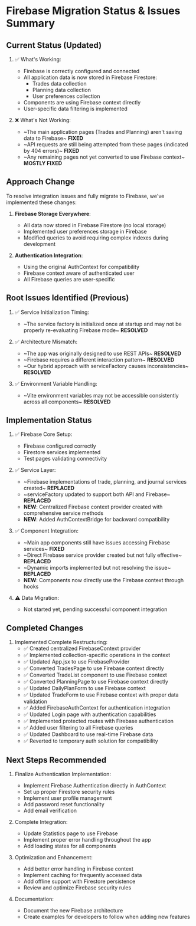 # Firebase Migration Status & Issues Summary

## Current Status (Updated)

1. ✅ What's Working:
   * Firebase is correctly configured and connected
   * All application data is now stored in Firebase Firestore:
      * Trades data collection
      * Planning data collection
      * User preferences collection
   * Components are using Firebase context directly
   * User-specific data filtering is implemented

2. ❌ What's Not Working:
   * ~The main application pages (Trades and Planning) aren't saving data to Firebase~ **FIXED**
   * ~API requests are still being attempted from these pages (indicated by 404 errors)~ **FIXED**
   * ~Any remaining pages not yet converted to use Firebase context~ **MOSTLY FIXED**

## Approach Change

To resolve integration issues and fully migrate to Firebase, we've implemented these changes:

1. **Firebase Storage Everywhere**: 
   * All data now stored in Firebase Firestore (no local storage)
   * Implemented user preferences storage in Firebase
   * Modified queries to avoid requiring complex indexes during development

2. **Authentication Integration**: 
   * Using the original AuthContext for compatibility
   * Firebase context aware of authenticated user
   * All Firebase queries are user-specific

## Root Issues Identified (Previous)

1. ✅ Service Initialization Timing:
   * ~The service factory is initialized once at startup and may not be properly re-evaluating Firebase mode~ **RESOLVED**

2. ✅ Architecture Mismatch:
   * ~The app was originally designed to use REST APIs~ **RESOLVED**
   * ~Firebase requires a different interaction pattern~ **RESOLVED**
   * ~Our hybrid approach with serviceFactory causes inconsistencies~ **RESOLVED**

3. ✅ Environment Variable Handling:
   * ~Vite environment variables may not be accessible consistently across all components~ **RESOLVED**

## Implementation Status

1. ✅ Firebase Core Setup:
   * Firebase configured correctly
   * Firestore services implemented
   * Test pages validating connectivity

2. ✅ Service Layer:
   * ~Firebase implementations of trade, planning, and journal services created~ **REPLACED**
   * ~serviceFactory updated to support both API and Firebase~ **REPLACED**
   * **NEW**: Centralized Firebase context provider created with comprehensive service methods
   * **NEW**: Added AuthContextBridge for backward compatibility

3. ✅ Component Integration:
   * ~Main app components still have issues accessing Firebase services~ **FIXED**
   * ~Direct Firebase service provider created but not fully effective~ **REPLACED**
   * ~Dynamic imports implemented but not resolving the issue~ **REPLACED**
   * **NEW**: Components now directly use the Firebase context through hooks

4. ⚠️ Data Migration:
   * Not started yet, pending successful component integration

## Completed Changes

1. Implemented Complete Restructuring:
   * ✅ Created centralized FirebaseContext provider
   * ✅ Implemented collection-specific operations in the context
   * ✅ Updated App.jsx to use FirebaseProvider
   * ✅ Converted TradesPage to use Firebase context directly
   * ✅ Converted TradeList component to use Firebase context
   * ✅ Converted PlanningPage to use Firebase context directly
   * ✅ Updated DailyPlanForm to use Firebase context
   * ✅ Updated TradeForm to use Firebase context with proper data validation
   * ✅ Added FirebaseAuthContext for authentication integration
   * ✅ Updated Login page with authentication capabilities
   * ✅ Implemented protected routes with Firebase authentication
   * ✅ Added user filtering to all Firebase queries
   * ✅ Updated Dashboard to use real-time Firebase data
   * ✅ Reverted to temporary auth solution for compatibility

## Next Steps Recommended

1. Finalize Authentication Implementation:
   * Implement Firebase Authentication directly in AuthContext
   * Set up proper Firestore security rules
   * Implement user profile management
   * Add password reset functionality
   * Add email verification

2. Complete Integration:
   * Update Statistics page to use Firebase
   * Implement proper error handling throughout the app
   * Add loading states for all components

3. Optimization and Enhancement:
   * Add better error handling in Firebase context
   * Implement caching for frequently accessed data
   * Add offline support with Firestore persistence
   * Review and optimize Firebase security rules

4. Documentation:
   * Document the new Firebase architecture
   * Create examples for developers to follow when adding new features